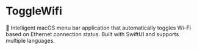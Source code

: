 # ToggleWifi
🔌 Intelligent macOS menu bar application that automatically toggles Wi-Fi based on Ethernet connection status. Built with SwiftUI and supports multiple languages.
